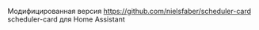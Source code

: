 Модифицированная версия https://github.com/nielsfaber/scheduler-card scheduler-card для Home Assistant


